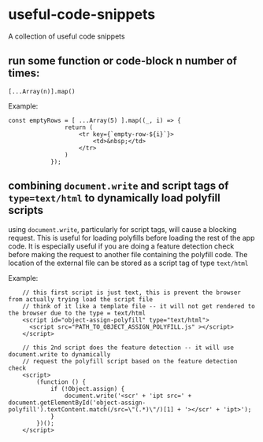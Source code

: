# useful-code-snippets
A collection of useful code snippets

## run some function or code-block n number of times:
```
[...Array(n)].map()
```
Example:
```
const emptyRows = [ ...Array(5) ].map((_, i) => {
                return (
                    <tr key={`empty-row-${i}`}>
                        <td>&nbsp;</td>
                    </tr>
                )
            });
```

## combining `document.write` and script tags of `type=text/html` to dynamically load polyfill scripts
using `document.write`, particularly for script tags, will cause a blocking request.  This is useful for loading polyfills before loading the rest of the app code.  It is especially useful if you are doing a feature detection check before making the request to another file containing the polyfill code.  The location of the external file can be stored as a script tag of type `text/html`

Example:
```
    // this first script is just text, this is prevent the browser from actually trying load the script file
    // think of it like a template file -- it will not get rendered to the browser due to the type = text/html
    <script id="object-assign-polyfill" type="text/html">
      <script src="PATH_TO_OBJECT_ASSIGN_POLYFILL.js" ></script>
    </script>
    
    // this 2nd script does the feature detection -- it will use document.write to dynamically 
    // request the polyfill script based on the feature detection check
    <script>
        (function () {
            if (!Object.assign) {
                document.write('<scr' + 'ipt src=' + document.getElementById('object-assign-polyfill').textContent.match(/src=\"(.*)\"/)[1] + '></scr' + 'ipt>');
            }
        })();
    </script>
```




